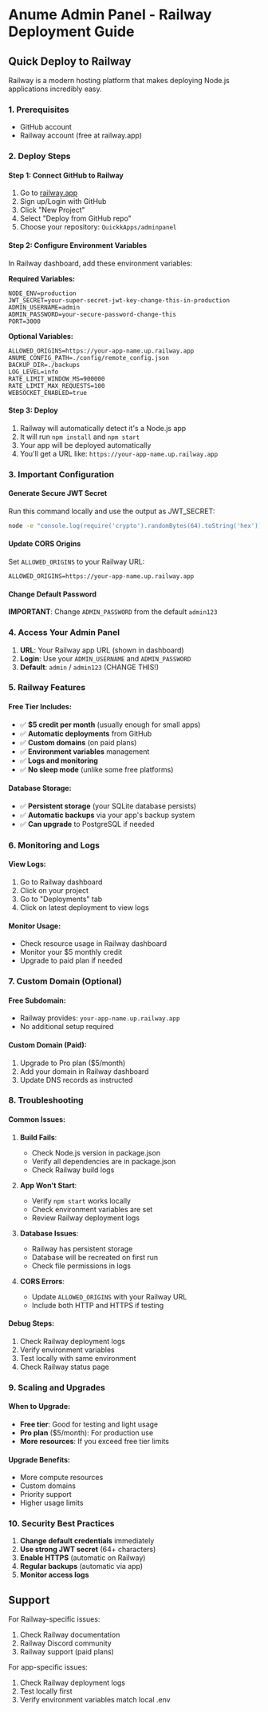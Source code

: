 # Anume Admin Panel - Railway Deployment Guide

## Quick Deploy to Railway

Railway is a modern hosting platform that makes deploying Node.js applications incredibly easy.

### 1. Prerequisites
- GitHub account
- Railway account (free at railway.app)

### 2. Deploy Steps

#### Step 1: Connect GitHub to Railway
1. Go to [railway.app](https://railway.app)
2. Sign up/Login with GitHub
3. Click "New Project"
4. Select "Deploy from GitHub repo"
5. Choose your repository: `QuickkApps/adminpanel`

#### Step 2: Configure Environment Variables
In Railway dashboard, add these environment variables:

**Required Variables:**
```
NODE_ENV=production
JWT_SECRET=your-super-secret-jwt-key-change-this-in-production
ADMIN_USERNAME=admin
ADMIN_PASSWORD=your-secure-password-change-this
PORT=3000
```

**Optional Variables:**
```
ALLOWED_ORIGINS=https://your-app-name.up.railway.app
ANUME_CONFIG_PATH=./config/remote_config.json
BACKUP_DIR=./backups
LOG_LEVEL=info
RATE_LIMIT_WINDOW_MS=900000
RATE_LIMIT_MAX_REQUESTS=100
WEBSOCKET_ENABLED=true
```

#### Step 3: Deploy
1. Railway will automatically detect it's a Node.js app
2. It will run `npm install` and `npm start`
3. Your app will be deployed automatically
4. You'll get a URL like: `https://your-app-name.up.railway.app`

### 3. Important Configuration

#### Generate Secure JWT Secret
Run this command locally and use the output as JWT_SECRET:
```bash
node -e "console.log(require('crypto').randomBytes(64).toString('hex'))"
```

#### Update CORS Origins
Set `ALLOWED_ORIGINS` to your Railway URL:
```
ALLOWED_ORIGINS=https://your-app-name.up.railway.app
```

#### Change Default Password
**IMPORTANT**: Change `ADMIN_PASSWORD` from the default `admin123`

### 4. Access Your Admin Panel

1. **URL**: Your Railway app URL (shown in dashboard)
2. **Login**: Use your `ADMIN_USERNAME` and `ADMIN_PASSWORD`
3. **Default**: `admin` / `admin123` (CHANGE THIS!)

### 5. Railway Features

#### Free Tier Includes:
- ✅ **$5 credit per month** (usually enough for small apps)
- ✅ **Automatic deployments** from GitHub
- ✅ **Custom domains** (on paid plans)
- ✅ **Environment variables** management
- ✅ **Logs and monitoring**
- ✅ **No sleep mode** (unlike some free platforms)

#### Database Storage:
- ✅ **Persistent storage** (your SQLite database persists)
- ✅ **Automatic backups** via your app's backup system
- ✅ **Can upgrade** to PostgreSQL if needed

### 6. Monitoring and Logs

#### View Logs:
1. Go to Railway dashboard
2. Click on your project
3. Go to "Deployments" tab
4. Click on latest deployment to view logs

#### Monitor Usage:
- Check resource usage in Railway dashboard
- Monitor your $5 monthly credit
- Upgrade to paid plan if needed

### 7. Custom Domain (Optional)

#### Free Subdomain:
- Railway provides: `your-app-name.up.railway.app`
- No additional setup required

#### Custom Domain (Paid):
1. Upgrade to Pro plan ($5/month)
2. Add your domain in Railway dashboard
3. Update DNS records as instructed

### 8. Troubleshooting

#### Common Issues:

1. **Build Fails**:
   - Check Node.js version in package.json
   - Verify all dependencies are in package.json
   - Check Railway build logs

2. **App Won't Start**:
   - Verify `npm start` works locally
   - Check environment variables are set
   - Review Railway deployment logs

3. **Database Issues**:
   - Railway has persistent storage
   - Database will be recreated on first run
   - Check file permissions in logs

4. **CORS Errors**:
   - Update `ALLOWED_ORIGINS` with your Railway URL
   - Include both HTTP and HTTPS if testing

#### Debug Steps:
1. Check Railway deployment logs
2. Verify environment variables
3. Test locally with same environment
4. Check Railway status page

### 9. Scaling and Upgrades

#### When to Upgrade:
- **Free tier**: Good for testing and light usage
- **Pro plan** ($5/month): For production use
- **More resources**: If you exceed free tier limits

#### Upgrade Benefits:
- More compute resources
- Custom domains
- Priority support
- Higher usage limits

### 10. Security Best Practices

1. **Change default credentials** immediately
2. **Use strong JWT secret** (64+ characters)
3. **Enable HTTPS** (automatic on Railway)
4. **Regular backups** (automatic via app)
5. **Monitor access logs**

## Support

For Railway-specific issues:
1. Check Railway documentation
2. Railway Discord community
3. Railway support (paid plans)

For app-specific issues:
1. Check Railway deployment logs
2. Test locally first
3. Verify environment variables match local .env

